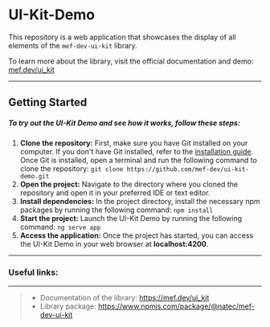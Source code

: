 # UI-Kit-Demo
This repository is a web application that showcases the display of all elements of the `mef-dev-ui-kit` library.

To learn more about the library, visit the official documentation and demo: [mef.dev/ui_kit](https://mef.dev/ui_kit/index.html "mef-dev-ui-kit")
___
## Getting Started
##### To try out the UI-Kit Demo and see how it works, follow these steps:
1. **Clone the repository:** First, make sure you have Git installed on your computer. If you don't have Git installed, refer to the [installation guide](https://github.com/git-guides/install-git "Git install guide"). Once Git is installed, open a terminal and run the following command to clone the repository:
  `git clone https://github.com/mef-dev/ui-kit-demo.git`
1. **Open the project:** Navigate to the directory where you cloned the repository and open it in your preferred IDE or text editor.
2. **Install dependencies:** In the project directory, install the necessary npm packages by running the following command:
    `npm install`
3. **Start the project:** Launch the UI-Kit Demo by running the following command:
    `ng serve app`
4. **Access the application:** Once the project has started, you can access the UI-Kit Demo in your web browser at **localhost:4200**.
___
### Useful links:
___
  > * Documentation of the library: https://mef.dev/ui_kit 
  > * Library package: https://www.npmjs.com/package/@natec/mef-dev-ui-kit
  